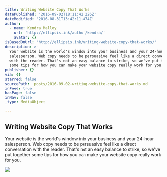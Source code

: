 ```yaml
---
title: Writing Website Copy That Works
datePublished: '2016-09-02T18:11:42.226Z'
dateModified: '2016-08-31T13:42:11.874Z'
author:
  - name: Kendra Malloy
    url: 'http://ellipsis.ink/author/kendra/'
    avatar: {}
isBasedOnUrl: 'http://ellipsis.ink/writing-website-copy-that-works/'
description: >-
  Your website is the world's window into your business and your 24-hour
  salesperson. Web copy needs to be persuasive feel like a direct conversation
  with the reader. That's not an easy balance to strike, so we've put together
  some tips for how you can make your website copy really work for you.
publisher: {}
via: {}
starred: false
sourcePath: _posts/2016-09-02-writing-website-copy-that-works.md
inFeed: true
hasPage: false
inNav: false
_type: MediaObject

---
```

<article style=""><h1>Writing Website Copy That Works</h1><p>Your website is the world's window into your business and your 24-hour salesperson. Web copy needs to be persuasive feel like a direct conversation with the reader. That's not an easy balance to strike, so we've put together some tips for how you can make your website copy really work for you.</p><img src="http://ellipsis.ink/wp-content/uploads/2015/12/Screen-Shot-2015-12-17-at-5.47.51-PM.png" /></article>